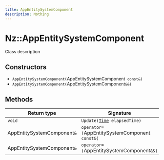 ```yaml
---
title: AppEntitySystemComponent
description: Nothing
---
```


# Nz::AppEntitySystemComponent

Class description

## Constructors

- `AppEntitySystemComponent(`AppEntitySystemComponent` const&)`
- `AppEntitySystemComponent(`AppEntitySystemComponent`&&)`

## Methods

| Return type | Signature |
| ----------- | --------- |
| `void` | `Update(`[`Time`](documentation/generated/Core/Time.md)` elapsedTime)` |
| AppEntitySystemComponent`&` | `operator=(`AppEntitySystemComponent` const&)` |
| AppEntitySystemComponent`&` | `operator=(`AppEntitySystemComponent`&&)` |
